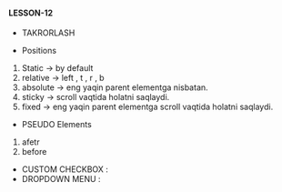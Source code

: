 #### LESSON-12 

- TAKRORLASH

- Positions

1. Static     -> by default
2. relative   -> left , t , r  , b 
3. absolute   -> eng yaqin parent elementga nisbatan.
4. sticky   -> scroll vaqtida holatni saqlaydi.
5. fixed    -> eng yaqin parent elementga  scroll vaqtida holatni saqlaydi.

- PSEUDO Elements

1. afetr
2. before

- CUSTOM CHECKBOX :
- DROPDOWN MENU :
    








